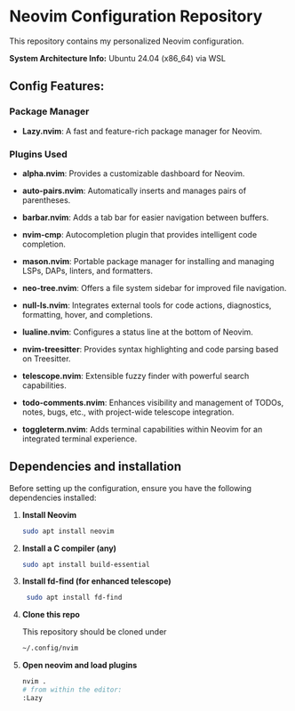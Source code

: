 # Neovim Configuration Repository

This repository contains my personalized Neovim configuration.

**System Architecture Info:** Ubuntu 24.04 (x86_64) via WSL

## Config Features:

### Package Manager

- **Lazy.nvim**: A fast and feature-rich package manager for Neovim.

### Plugins Used

- **alpha.nvim**: Provides a customizable dashboard for Neovim.

- **auto-pairs.nvim**: Automatically inserts and manages pairs of parentheses.

- **barbar.nvim**: Adds a tab bar for easier navigation between buffers.

- **nvim-cmp**: Autocompletion plugin that provides intelligent code completion.

- **mason.nvim**: Portable package manager for installing and managing LSPs, DAPs, linters, and formatters.

- **neo-tree.nvim**: Offers a file system sidebar for improved file navigation.

- **null-ls.nvim**: Integrates external tools for code actions, diagnostics, formatting, hover, and completions.

- **lualine.nvim**: Configures a status line at the bottom of Neovim.

- **nvim-treesitter**: Provides syntax highlighting and code parsing based on Treesitter.

- **telescope.nvim**: Extensible fuzzy finder with powerful search capabilities.

- **todo-comments.nvim**: Enhances visibility and management of TODOs, notes, bugs, etc., with project-wide telescope integration.

- **toggleterm.nvim**: Adds terminal capabilities within Neovim for an integrated terminal experience.
  
## Dependencies and installation

Before setting up the configuration, ensure you have the following dependencies installed:

1. **Install Neovim**
   ```bash
   sudo apt install neovim
   
2. **Install a C compiler (any)**
   ```bash
   sudo apt install build-essential

3. **Install fd-find (for enhanced telescope)**
   ```bash
    sudo apt install fd-find

4. **Clone this repo**
   
   This repository should be cloned under
   ```bash
   ~/.config/nvim

5. **Open neovim and load plugins**
   ```bash
   nvim .
   # from within the editor:
   :Lazy

